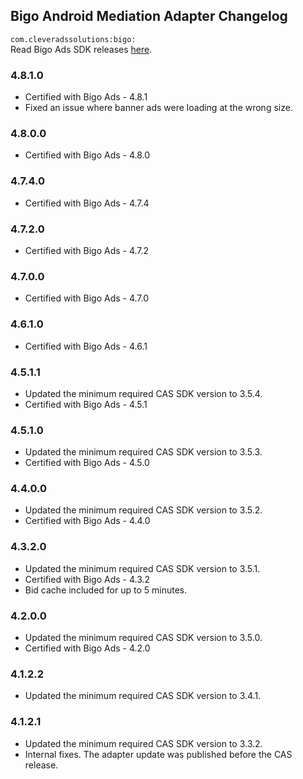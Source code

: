 ## Bigo Android Mediation Adapter Changelog
`com.cleveradssolutions:bigo:`  
Read Bigo Ads SDK releases [here](https://www.bigossp.com/guide/sdk/android/version).

### 4.8.1.0
- Certified with Bigo Ads - 4.8.1
- Fixed an issue where banner ads were loading at the wrong size.

### 4.8.0.0
- Certified with Bigo Ads - 4.8.0

### 4.7.4.0
- Certified with Bigo Ads - 4.7.4

### 4.7.2.0
- Certified with Bigo Ads - 4.7.2

### 4.7.0.0
- Certified with Bigo Ads - 4.7.0

### 4.6.1.0
- Certified with Bigo Ads - 4.6.1

### 4.5.1.1
- Updated the minimum required CAS SDK version to 3.5.4.
- Certified with Bigo Ads - 4.5.1

### 4.5.1.0
- Updated the minimum required CAS SDK version to 3.5.3.
- Certified with Bigo Ads - 4.5.0

### 4.4.0.0
- Updated the minimum required CAS SDK version to 3.5.2.
- Certified with Bigo Ads - 4.4.0

### 4.3.2.0
- Updated the minimum required CAS SDK version to 3.5.1.
- Certified with Bigo Ads - 4.3.2
- Bid cache included for up to 5 minutes.

### 4.2.0.0
- Updated the minimum required CAS SDK version to 3.5.0.
- Certified with Bigo Ads - 4.2.0

### 4.1.2.2
- Updated the minimum required CAS SDK version to 3.4.1.

### 4.1.2.1
- Updated the minimum required CAS SDK version to 3.3.2.
- Internal fixes. The adapter update was published before the CAS release.
